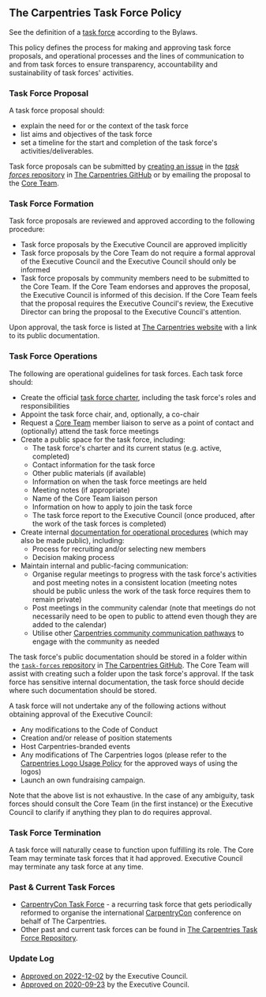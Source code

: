 ## The Carpentries Task Force Policy

See the definition of a [task force](https://docs.carpentries.org/topic_folders/governance/bylaws.html#task-forces)
according to the Bylaws.

This policy defines the process for making and approving task force proposals, and
operational processes and the lines of communication to and from task forces
to ensure transparency, accountability and sustainability of task forces' activities.

### Task Force Proposal
A task force proposal should:
- explain the need for or the context of the task force
- list aims and objectives of the task force
- set a timeline for the start and completion of the task force's activities/deliverables.

Task force proposals can be submitted by [creating an
issue](https://github.com/carpentries/task-forces/issues) in the 
[*task forces* repository](https://github.com/carpentries/task-forces) in [The Carpentries GitHub](https://github.com/carpentries/) or
by emailing the proposal to the [Core Team](mailto:team@carpentries.org).

### Task Force Formation
Task force proposals are reviewed and approved according to the following procedure:

- Task force proposals by the Executive Council are approved implicitly
- Task force proposals by the Core Team do not require a formal approval of the Executive Council and the Executive Council should only be informed
- Task force proposals by community members need to be submitted to the Core Team.
  If the Core Team endorses and approves the proposal, the Executive Council is informed of this decision. If the Core
  Team feels that the proposal requires the Executive Council's review,
  the Executive Director can bring the proposal to the Executive Council's attention.

Upon approval, the task force is listed at [The Carpentries website](https://github.com/carpentries/task-forces)
with a link to its public documentation.

### Task Force Operations
The following are operational guidelines for task forces. Each task force should:

- Create the official [task force charter](https://github.com/carpentries/task-forces/blob/main/task-force-charter-template.md), 
including the task force's roles and responsibilities
- Appoint the task force chair, and, optionally, a co-chair
- Request a [Core Team](https://carpentries.org/team/) member liaison to serve as a point of contact and (optionally) attend the task force meetings
- Create a public space for the task force, including:
  - The task force's charter and its current status (e.g. active, completed)
  - Contact information for the task force
  - Other public materials (if available)
  - Information on when the task force meetings are held
  - Meeting notes (if appropriate)
  - Name of the Core Team liaison person
  - Information on how to apply to join the task force
  - The task force report to the Executive Council (once produced, after the work of the task forces is completed)
- Create internal [documentation for operational procedures](https://github.com/carpentries/task-forces/blob/main/task-force-charter-template.md#task-force-charter-name-of-task-force) (which may also be made public), including:
  - Process for recruiting and/or selecting new members
  - Decision making process
- Maintain internal and public-facing communication:
  - Organise regular meetings to progress with the task force's activities and post meeting notes in a consistent location (meeting notes should be public unless the work of the task force requires them to remain private)
  - Post meetings in the community calendar (note that meetings do not necessarily need to be open to public to attend even though they are added to the calendar)
  - Utilise other [Carpentries community communication pathways](https://docs.carpentries.org/topic_folders/communications/index.html) to engage with the community as needed

The task force's public documentation should be stored in a folder within the [`task-forces` repository](https://github.com/carpentries/task-forces) 
in [The Carpentries GitHub](https://github.com/carpentries/).
The Core Team will assist with creating such a folder upon the task force's approval. If the task force has sensitive 
internal documentation, the task force should decide where such documentation should be stored. 

A task force will not undertake any of the following actions without obtaining approval of the Executive Council:

- Any modifications to the Code of Conduct
- Creation and/or release of position statements
- Host Carpentries-branded events
- Any modifications of The Carpentries logos (please refer to the [Carpentries Logo Usage Policy](https://docs.carpentries.org/topic_folders/communications/resources/logos.html) for the approved ways of using the logos)
- Launch an own fundraising campaign.

Note that the above list is not exhaustive. In the case of any ambiguity, task forces should consult the Core Team (in the first instance) or the
Executive Council to clarify if anything they plan to do requires approval.

### Task Force Termination
A task force will naturally cease to function upon fulfilling its role.
The Core Team may terminate task forces that it had approved.
Executive Council may terminate any task force at any time.

### Past & Current Task Forces

- [CarpentryCon Task Force](https://carpentries.org/carp-con-tf/) - a recurring task force that gets periodically
  reformed to organise the international [CarpentryCon](https://carpentries.org) conference on behalf of The Carpentries.
- Other past and current task forces can be found in [The Carpentries Task Force Repository](https://github.com/carpentries/task-forces).

### Update Log
- [Approved on 2022-12-02](https://github.com/carpentries/executive-council-info/blob/main/minutes/2022/EC-minutes-2022-12-02-Q4.md) by the Executive Council. 
- [Approved on 2020-09-23](https://github.com/carpentries/executive-council-info/issues/44) by the Executive Council. 
